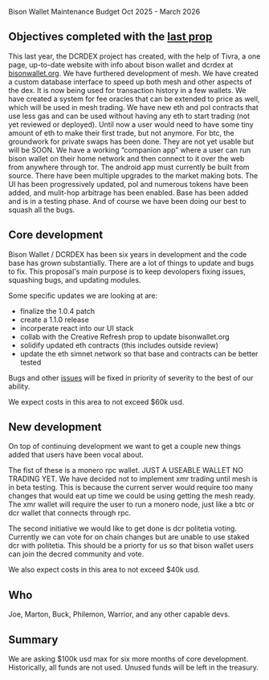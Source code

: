Bison Wallet Maintenance Budget Oct 2025 - March 2026

## Objectives completed with the [last prop](https://proposals.decred.org/record/0d23788)

This last year, the DCRDEX project has created, with the help of Tivra, a one page, up-to-date website with info about bison wallet and dcrdex at [bisonwallet.org](https://bisonwallet.org/). We have furthered development of mesh. We have created a custom database interface to speed up both mesh and other aspects of the dex. It is now being used for transaction history in a few wallets. We have created a system for fee oracles that can be extended to price as well, which will be used in mesh trading. We have new eth and pol contracts that use less gas and can be used without having any eth to start trading (not yet reviewed or deployed). Until now a user would need to have some tiny amount of eth to make their first trade, but not anymore. For btc, the groundwork for private swaps has been done. They are not yet usable but will be SOON. We have a working “companion app” where a user can run bison wallet on their home network and then connect to it over the web from anywhere through tor. The android app must currently be built from source. There have been multiple upgrades to the market making bots. The UI has been progressively updated, pol and numerous tokens have been added, and mulit-hop arbitrage has been enabled. Base has been added and is in a testing phase. And of course we have been doing our best to squash all the bugs.

## Core development

Bison Wallet / DCRDEX has been six years in development and the code base has grown substantially. There are a lot of things to update and bugs to fix. This proposal's main purpose is to keep devolopers fixing issues, squashing bugs, and updating modules.

Some specific updates we are looking at are:
- finalize the 1.0.4 patch
- create a 1.1.0 release
- incorperate react into our UI stack
- collab with the Creative Refresh prop to update bisonwallet.org
- solidify updated eth contracts (this includes outside review)
- update the eth simnet network so that base and contracts can be better tested

Bugs and other [issues](https://github.com/decred/dcrdex/issues) will be fixed in priority of severity to the best of our ability.

We expect costs in this area to not exceed $60k usd.

## New development

On top of continuing development we want to get a couple new things added that users have been vocal about.

The fist of these is a monero rpc wallet. JUST A USEABLE WALLET NO TRADING YET. We have decided not to implement xmr trading until mesh is in beta testing. This is because the current server would require too many changes that would eat up time we could be using getting the mesh ready. The xmr wallet will require the user to run a monero node, just like a btc or dcr wallet that connects through rpc.

The second initiative we would like to get done is dcr politetia voting. Currently we can vote for on chain changes but are unable to use staked dcr with politetia. This should be a priorty for us so that bison wallet users can join the decred community and vote.

We also expect costs in this area to not exceed $40k usd.

## Who

Joe, Marton, Buck, Philemon, Warrior, and any other capable devs.

## Summary

We are asking $100k usd max for six more months of core development. Historically, all funds are not used. Unused funds will be left in the treasury.
